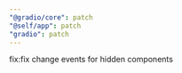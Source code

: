 ```yaml
---
"@gradio/core": patch
"@self/app": patch
"gradio": patch
---
```


fix:fix change events for hidden components
